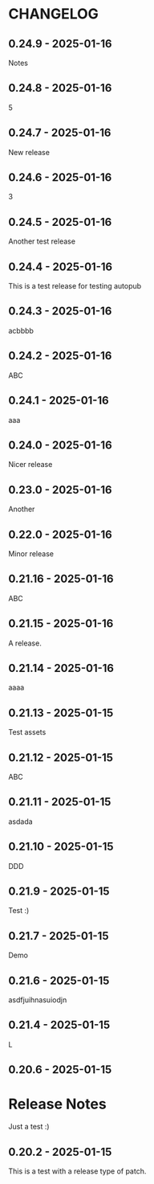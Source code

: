 CHANGELOG
=========

0.24.9 - 2025-01-16
-------------------

Notes

0.24.8 - 2025-01-16
-------------------

5

0.24.7 - 2025-01-16
-------------------

New release

0.24.6 - 2025-01-16
-------------------

3

0.24.5 - 2025-01-16
-------------------

Another test release

0.24.4 - 2025-01-16
-------------------

This is a test release for testing autopub

0.24.3 - 2025-01-16
-------------------

acbbbb

0.24.2 - 2025-01-16
-------------------

ABC

0.24.1 - 2025-01-16
-------------------

aaa

0.24.0 - 2025-01-16
-------------------

Nicer release

0.23.0 - 2025-01-16
-------------------

Another

0.22.0 - 2025-01-16
-------------------

Minor release

0.21.16 - 2025-01-16
--------------------

ABC

0.21.15 - 2025-01-16
--------------------

A release.

0.21.14 - 2025-01-16
--------------------

aaaa

0.21.13 - 2025-01-15
--------------------

Test assets

0.21.12 - 2025-01-15
--------------------

ABC

0.21.11 - 2025-01-15
--------------------

asdada

0.21.10 - 2025-01-15
--------------------

DDD

0.21.9 - 2025-01-15
-------------------

Test :)

0.21.7 - 2025-01-15
-------------------

Demo

0.21.6 - 2025-01-15
-------------------

asdfjuihnasuiodjn

0.21.4 - 2025-01-15
-------------------

L

0.20.6 - 2025-01-15
-------------------

# Release Notes

Just a test :)

0.20.2 - 2025-01-15
-------------------

This is a test with a release type of patch.